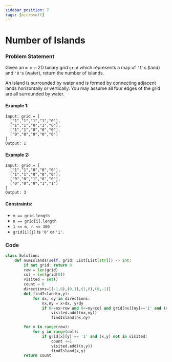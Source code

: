 ```yaml
---
sidebar_position: 7
tags: [microsoft]
---
```


# Number of Islands

### Problem Statement

Given an `m x n` 2D binary grid `grid` which represents a map of `'1'`s (land) and `'0'`s (water), return the number of islands.

An island is surrounded by water and is formed by connecting adjacent lands horizontally or vertically. You may assume all four edges of the grid are all surrounded by water.

#### Example 1:

```
Input: grid = [
  ["1","1","1","1","0"],
  ["1","1","0","1","0"],
  ["1","1","0","0","0"],
  ["0","0","0","0","0"]
]
Output: 1
```

#### Example 2:

```
Input: grid = [
  ["1","1","0","0","0"],
  ["1","1","0","0","0"],
  ["0","0","1","0","0"],
  ["0","0","0","1","1"]
]
Output: 3
```

#### Constraints:

- `m == grid.length`
- `n == grid[i].length`
- `1 <= m, n <= 300`
- `grid[i][j]` is `'0'` or `'1'`.

### Code

```python title="Python Code"
class Solution:
    def numIslands(self, grid: List[List[str]]) -> int:
        if not grid: return 0
        row = len(grid)
        col = len(grid[0])
        visited = set()
        count = 0
        directions=[(-1,0),(0,1),(1,0),(0,-1)]
        def findIsland(x,y):
            for dx, dy in directions:
                nx,ny = x+dx, y+dy
                if 0<=nx<row and 0<=ny<col and grid[nx][ny]=='1' and (nx,ny) not in visited:
                    visited.add((nx,ny))
                    findIsland(nx,ny)

        for x in range(row):
            for y in range(col):
                if grid[x][y] == '1' and (x,y) not in visited:
                    count +=1
                    visited.add((x,y))
                    findIsland(x,y)
        return count
```
